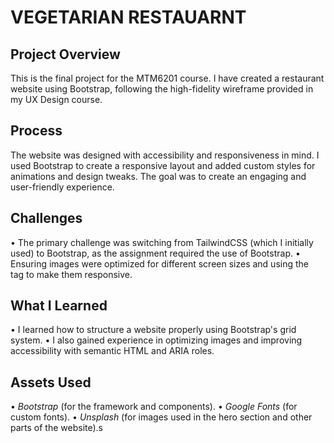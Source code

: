 # VEGETARIAN RESTAUARNT

## Project Overview
This is the final project for the MTM6201 course. I have created a restaurant website using Bootstrap, following the high-fidelity wireframe provided in my UX Design course.

## Process
The website was designed with accessibility and responsiveness in mind. I used Bootstrap to create a responsive layout and added custom styles for animations and design tweaks. The goal was to create an engaging and user-friendly experience.

## Challenges
•⁠  ⁠The primary challenge was switching from TailwindCSS (which I initially used) to Bootstrap, as the assignment required the use of Bootstrap.
•⁠  ⁠Ensuring images were optimized for different screen sizes and using the ⁠ <picture> ⁠ tag to make them responsive.

## What I Learned
•⁠  ⁠I learned how to structure a website properly using Bootstrap's grid system.
•⁠  ⁠I also gained experience in optimizing images and improving accessibility with semantic HTML and ARIA roles.

## Assets Used
•⁠  ⁠*Bootstrap* (for the framework and components).
•⁠  ⁠*Google Fonts* (for custom fonts).
•⁠  ⁠*Unsplash* (for images used in the hero section and other parts of the website).s